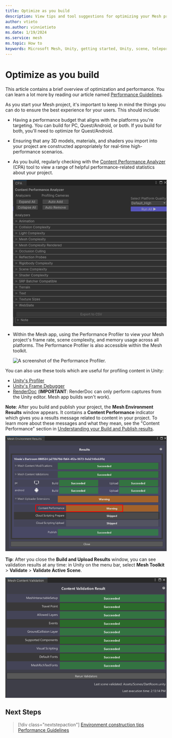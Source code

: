 ```yaml
---
title: Optimize as you build
description: View tips and tool suggestions for optimizing your Mesh project as you build it.
author: vtieto
ms.author: vinnietieto
ms.date: 1/19/2024
ms.service: mesh
ms.topic: How to
keywords: Microsoft Mesh, Unity, getting started, Unity, scene, teleportation, navmesh, travel point, travelgroup, player movement
---
```


# Optimize as you build

This article contains a brief overview of optimization and performance. You can learn a lot more by reading our article named [Performance Guidelines](../debug-and-optimize-performance/performance-guidelines.md).

As you start your Mesh project, it's important to keep in mind the things you can do to ensure the best experience  for your users. This should include:

- Having a performance budget that aligns with the platforms you're targeting. You can build for PC, Quest/Android, or both. If you build for both, you'll need to optimize for Quest/Android.

- Ensuring that any 3D models, materials, and shaders you import into your project are constructed appropriately for real-time high-performance scenarios.

- As you build, regularly checking with the [Content Performance Analyzer](../debug-and-optimize-performance/cpa.md) (CPA) tool to view a range of helpful performance-related statistics about your project.

    ![A screenshot of the Content Performance Analyzer tool.](../../media/build-your-basic-environment/005-cpa-analyzer-with-background.png)

- Within the Mesh app, using the Performance Profiler to view your Mesh project's frame rate, scene complexity, and memory usage across all platforms. The Performance Profiler is also accessible within the Mesh toolkit.

    ![A screenshot of the Performance Profiler.](../../media/build-your-basic-environment/006-performance-profiler.png)

You can also use these tools which are useful for profiling content in Unity:

- [Unity's Profiler](https://docs.unity3d.com/Manual/Profiler.html)
- [Unity's Frame Debugger](https://docs.unity3d.com/Manual/FrameDebugger.html)
- [RenderDoc](https://docs.unity3d.com/Manual/RenderDocIntegration.html) (**IMPORTANT**: RenderDoc can only perform captures from the Unity editor. Mesh app builds won't work).

**Note**: After you build and publish your project, the **Mesh Environment Results** window appears. It contains a **Content Performance** indicator which gives you a results message related to content in your project. To learn more about these messages and what they mean, see the "Content Performance" section in [Understanding your Build and Publish results](../make-your-environment-available/understanding-build-and-publish-results.md#content-performance).

![A screenshot of the Build and Upload results window with the Content Performance indicator highlighted.](../../media/build-your-basic-environment/007-build-and-upload-expanded.png)

**Tip**: After you close the **Build and Upload Results** window, you can see validation results at any time: in Unity on the menu bar, select **Mesh Toolkit** > **Validate** > **Validate Active Scene**.

![A screenshot of the Mesh Content Validation window.](../../media/build-your-basic-environment/009-mesh-content-validation-window.png)

## Next Steps

> [!div class="nextstepaction"]
> [Environment construction tips](./environment-construction-tips.md)
> [Performance Guidelines](../debug-and-optimize-performance/performance-guidelines.md)
